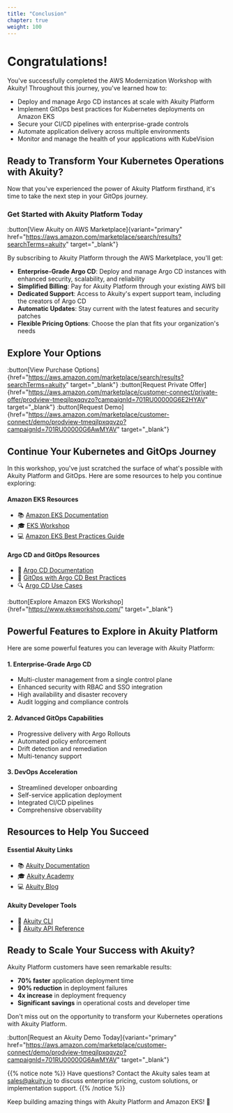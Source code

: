 ```yaml
---
title: "Conclusion"
chapter: true
weight: 100
---
```


# Congratulations!

You've successfully completed the AWS Modernization Workshop with Akuity! Throughout this journey, you've learned how to:

- Deploy and manage Argo CD instances at scale with Akuity Platform
- Implement GitOps best practices for Kubernetes deployments on Amazon EKS
- Secure your CI/CD pipelines with enterprise-grade controls
- Automate application delivery across multiple environments
- Monitor and manage the health of your applications with KubeVision

## Ready to Transform Your Kubernetes Operations with Akuity?

Now that you've experienced the power of Akuity Platform firsthand, it's time to take the next step in your GitOps journey.

### Get Started with Akuity Platform Today

:button[View Akuity on AWS Marketplace]{variant="primary" href="https://aws.amazon.com/marketplace/search/results?searchTerms=akuity" target="_blank"}

By subscribing to Akuity Platform through the AWS Marketplace, you'll get:

- **Enterprise-Grade Argo CD**: Deploy and manage Argo CD instances with enhanced security, scalability, and reliability
- **Simplified Billing**: Pay for Akuity Platform through your existing AWS bill
- **Dedicated Support**: Access to Akuity's expert support team, including the creators of Argo CD
- **Automatic Updates**: Stay current with the latest features and security patches
- **Flexible Pricing Options**: Choose the plan that fits your organization's needs

## Explore Your Options

:button[View Purchase Options]{href="https://aws.amazon.com/marketplace/search/results?searchTerms=akuity" target="_blank"}
:button[Request Private Offer]{href="https://aws.amazon.com/marketplace/customer-connect/private-offer/prodview-tmeqjlpxqqvzo?campaignId=701RU00000G6E2HYAV" target="_blank"}
:button[Request Demo]{href="https://aws.amazon.com/marketplace/customer-connect/demo/prodview-tmeqjlpxqqvzo?campaignId=701RU00000G6AwMYAV" target="_blank"}

## Continue Your Kubernetes and GitOps Journey

In this workshop, you've just scratched the surface of what's possible with Akuity Platform and GitOps. Here are some resources to help you continue exploring:

#### Amazon EKS Resources
- 📚 [Amazon EKS Documentation](https://docs.aws.amazon.com/eks/)
- 🎓 [EKS Workshop](https://www.eksworkshop.com/)
- 💻 [Amazon EKS Best Practices Guide](https://aws.github.io/aws-eks-best-practices/)

#### Argo CD and GitOps Resources
- 🚀 [Argo CD Documentation](https://argo-cd.readthedocs.io/)
- 🧠 [GitOps with Argo CD Best Practices](https://akuity.io/blog/gitops-best-practices-whitepaper)
- 🔍 [Argo CD Use Cases](https://github.com/akuity/awesome-argo)

:button[Explore Amazon EKS Workshop]{href="https://www.eksworkshop.com/" target="_blank"}

## Powerful Features to Explore in Akuity Platform

Here are some powerful features you can leverage with Akuity Platform:

#### 1. Enterprise-Grade Argo CD
- Multi-cluster management from a single control plane
- Enhanced security with RBAC and SSO integration
- High availability and disaster recovery
- Audit logging and compliance controls

#### 2. Advanced GitOps Capabilities
- Progressive delivery with Argo Rollouts
- Automated policy enforcement
- Drift detection and remediation
- Multi-tenancy support

#### 3. DevOps Acceleration
- Streamlined developer onboarding
- Self-service application deployment
- Integrated CI/CD pipelines
- Comprehensive observability

## Resources to Help You Succeed

#### Essential Akuity Links
- 📚 [Akuity Documentation](https://docs.akuity.io)
- 🎓 [Akuity Academy](https://academy.akuity.io)
- 💻 [Akuity Blog](https://akuity.io/blog)

#### Akuity Developer Tools
- 🔧 [Akuity CLI](https://docs.akuity.io/akuity-cli)
- 🎨 [Akuity API Reference](https://docs.akuity.io/api)


## Ready to Scale Your Success with Akuity?

Akuity Platform customers have seen remarkable results:
- **70% faster** application deployment time
- **90% reduction** in deployment failures
- **4x increase** in deployment frequency
- **Significant savings** in operational costs and developer time

Don't miss out on the opportunity to transform your Kubernetes operations with Akuity Platform.

:button[Request an Akuity Demo Today]{variant="primary" href="https://aws.amazon.com/marketplace/customer-connect/demo/prodview-tmeqjlpxqqvzo?campaignId=701RU00000G6AwMYAV" target="_blank"}

{{% notice note %}}
Have questions? Contact the Akuity sales team at [sales@akuity.io](mailto:sales@akuity.io) to discuss enterprise pricing, custom solutions, or implementation support.
{{% /notice %}}

Keep building amazing things with Akuity Platform and Amazon EKS! 🚀
